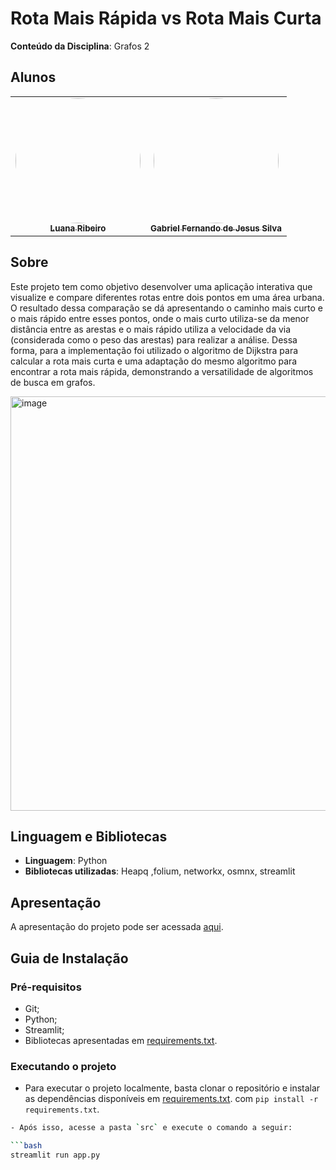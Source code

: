 # Rota Mais Rápida vs Rota Mais Curta

**Conteúdo da Disciplina**: Grafos 2

## Alunos

<table>
  <tr>
    <td align="center"><a href="https://github.com/luanasoares0901"><img style="border-radius: 60%;" src="https://github.com/luanasoares0901.png" width="200px;" alt=""/><br /><sub><b>Luana Ribeiro</b></sub></a><br /></td>
    <td align="center"><a href="https://github.com/MMcLovin"><img style="border-radius: 60%;" src="https://github.com/MMcLovin.png" width="200px;" alt=""/><br /><sub><b>Gabriel Fernando de Jesus Silva</b></sub></a><br /></td>
  </tr>
</table>

## Sobre

Este projeto tem como objetivo desenvolver uma aplicação interativa que visualize e compare diferentes rotas entre dois pontos em uma área urbana. O resultado dessa comparação se dá apresentando o caminho mais curto e o mais rápido entre esses pontos, onde o mais curto utiliza-se da menor distância entre as arestas e o mais rápido utiliza a velocidade da via (considerada como o peso das arestas) para realizar a análise. Dessa forma, para a implementação foi utilizado o algoritmo de Dijkstra para calcular a rota mais curta e uma adaptação do mesmo algoritmo para encontrar a rota mais rápida, demonstrando a versatilidade de algoritmos de busca em grafos.

<img width="1280" height="663" alt="image" src="https://github.com/user-attachments/assets/70cf7209-edc1-4913-9ba4-d10dbfa8c58d" />


## Linguagem e Bibliotecas

* **Linguagem**: Python
* **Bibliotecas utilizadas**: Heapq ,folium, networkx, osmnx, streamlit

## Apresentação

A apresentação do projeto pode ser acessada [aqui](https://www.youtube.com/watch?v=C614gKM6kvs).

## Guia de Instalação

### Pré-requisitos

- Git;
- Python;
- Streamlit;
- Bibliotecas apresentadas em [requirements.txt](https://github.com/projeto-de-algoritmos-2025/Grafos2_Rota-otimizada/blob/main/requirements.txt).

### Executando o projeto

- Para executar o projeto localmente, basta clonar o repositório e instalar as dependências disponíveis em [requirements.txt](https://github.com/projeto-de-algoritmos-2025/Grafos2_Rota-otimizada/blob/main/requirements.txt). com `pip install -r requirements.txt`.

```bash
- Após isso, acesse a pasta `src` e execute o comando a seguir:

```bash
streamlit run app.py
```
